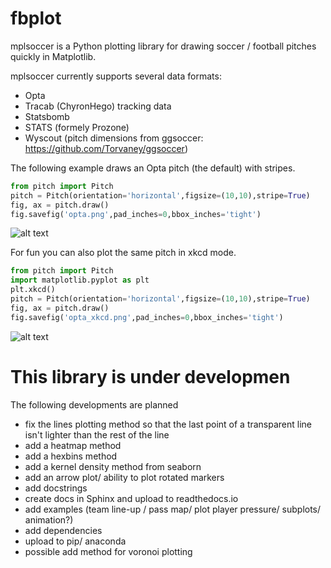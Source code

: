 # fbplot
mplsoccer is a Python plotting library for drawing soccer / football pitches quickly in Matplotlib.

mplsoccer currently supports several data formats:
- Opta
- Tracab (ChyronHego) tracking data
- Statsbomb
- STATS (formely Prozone)
- Wyscout (pitch dimensions from ggsoccer: https://github.com/Torvaney/ggsoccer)

The following example draws an Opta pitch (the default) with stripes.
``` python
from pitch import Pitch
pitch = Pitch(orientation='horizontal',figsize=(10,10),stripe=True)
fig, ax = pitch.draw()
fig.savefig('opta.png',pad_inches=0,bbox_inches='tight')
```
![alt text](https://github.com/andrewRowlinson/mplsoccer/blob/master/doc/figures/README_example_opta_pitch.png "pitch xkcd style")

For fun you can also plot the same pitch in xkcd mode.
``` python
from pitch import Pitch
import matplotlib.pyplot as plt
plt.xkcd()
pitch = Pitch(orientation='horizontal',figsize=(10,10),stripe=True)
fig, ax = pitch.draw()
fig.savefig('opta_xkcd.png',pad_inches=0,bbox_inches='tight')
```
![alt text](https://github.com/andrewRowlinson/mplsoccer/blob/master/doc/figures/README_example_xkcd_pitch.png "pitch xkcd style")

# This library is under developmen
The following developments are planned
- fix the lines plotting method so that the last point of a transparent line isn't lighter than the rest of the line
- add a heatmap method
- add a hexbins method
- add a kernel density method from seaborn
- add an arrow plot/ ability to plot rotated markers
- add docstrings
- create docs in Sphinx and upload to readthedocs.io
- add examples (team line-up / pass map/ plot player pressure/ subplots/ animation?)
- add dependencies
- upload to pip/ anaconda
- possible add method for voronoi plotting